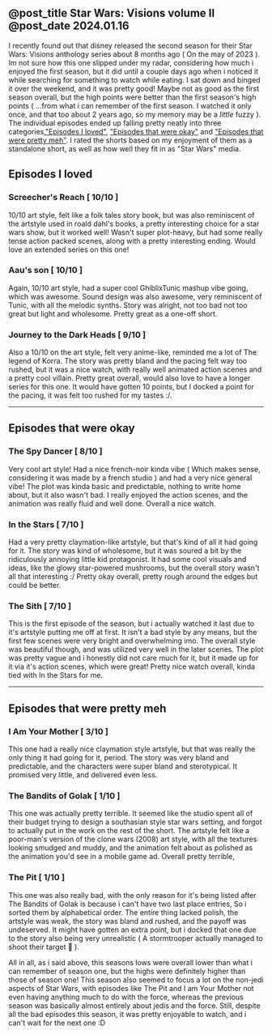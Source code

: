 @post_title Star Wars: Visions volume II
@post_date 2024.01.16
---

I recently found out that disney released the second season for their Star Wars: Visions anthology series about 8 months ago ( On the may of 2023 ). Im not sure how this one slipped under my radar, considering how much i enjoyed the first season, but it did until a couple days ago when i noticed it while searching for something to watch while eating. I sat down and binged it over the weekend, and it was pretty good! Maybe not as good as the first season overall, but the high points were better than the first season's high points ( ...from what i can remember of the first season. I watched it only once, and that too about 2 years ago, so my memory may be a *little* fuzzy ). The individual episodes ended up falling pretty neatly into three categories,["Episodes I loved"](#episodes-i-loved), ["Episodes that were okay"](#episodes-that-were-okay) and ["Episodes that were pretty meh"](#episodes-that-were-pretty-meh). I rated the shorts based on my enjoyment of them as a standalone short, as well as how well they fit in as "Star Wars" media.


## Episodes I loved

### Screecher's Reach [ 10/10 ]

10/10 art style, felt like a folk tales story book, but was also reminiscent of the artstyle used in roald dahl's books, a pretty interesting choice for a star wars show, but it worked well! 
Wasn't super plot-heavy, but had some really tense action packed scenes, along with a pretty interesting ending.
Would love an extended series on this one!

### Aau's son [ 10/10 ]

Again, 10/10 art style, had a super cool GhiblixTunic mashup vibe going, which was awesome. 
Sound design was also awesome, very reminiscent of Tunic, with all the melodic synths.
Story was alright, not too bad not too great but light and wholesome.
Pretty great as a one-off short.

### Journey to the Dark Heads [ 9/10 ]

Also a 10/10 on the art style, felt very anime-like, reminded me a lot of The legend of Korra.
The story was pretty bland and the pacing felt way too rushed, but it was a nice watch, with really well animated action scenes and a pretty cool villain. 
Pretty great overall, would also love to have a longer series for this one.
It would have gotten 10 points, but I docked a point for the pacing, it was felt too rushed for my tastes :/.

---

## Episodes that were okay

### The Spy Dancer [ 8/10 ]

Very cool art style! Had a nice french-noir kinda vibe ( Which makes sense, considering it was made by a french studio ) and had a very nice general vibe! The plot was kinda basic and predictable, nothing to write home about, but it also wasn't bad.
I really enjoyed the action scenes, and the animation was really fluid and well done.
Overall a nice watch. 

### In the Stars [ 7/10 ]

Had a very pretty claymation-like artstyle, but that's kind of all it had going for it. 
The story was kind of wholesome, but it was soured a bit by the ridiculously annoying little kid protagonist. It had some cool visuals and ideas, like the glowy star-powered mushrooms, but the overall story wasn't all that interesting :/
Pretty okay overall, pretty rough around the edges but could be better.

### The Sith [ 7/10 ]

This is the first episode of the season, but i actually watched it last due to it's artstyle putting me off at first. It isn't a bad style by any means, but the first few scenes were very bright and overwhelming imo. The overall style was beautiful though, and was utilized very well in the later scenes.
The plot was pretty vague and i honestly did not care much for it, but it made up for it via it's action scenes, which were great!
Pretty nice watch overall, kinda tied with In the Stars for me.

---

## Episodes that were pretty meh

### I Am Your Mother [ 3/10 ]

This one had a really nice claymation style artstyle, but that was really the only thing it had going for it, period.
The story was very bland and predictable, and the characters were super bland and sterotypical.
It promised very little, and delivered even less.

### The Bandits of Golak [ 1/10 ]

This one was actually pretty terrible. It seemed like the studio spent all of their budget trying to design a southasian style star wars setting, and forgot to actually put in the work on the rest of the short.
The artstyle felt like a poor-man's version of the clone wars (2008) art style, with all the textures looking smudged and muddy, and the animation felt about as polished as the animation you'd see in a mobile game ad.
Overall pretty terrible, 

### The Pit [ 1/10 ]

This one was also really bad, with the only reason for it's being listed after The Bandits of Golak is because i can't have two last place entries, So i sorted them by alphabetical order.
The entire thing lacked polish, the artstyle was weak, the story was bland and rushed, and the payoff was undeserved.
It might have gotten an extra point, but i docked that one due to the story also being very unrealistic ( A stormtrooper actually managed to shoot their target 🤢 ).

All in all, as i said above, this seasons lows were overall lower than what i can remember of season one, but the highs were definitely higher than those of season one! This season also seemed to focus a lot on the non-jedi aspects of Star Wars, with episodes like The Pit and I am Your Mother not even having anything much to do with the force, whereas the previous season was basically almost entirely about jedis and the force. Still, despite all the bad episodes this season, it was pretty enjoyable to watch, and i can't wait for the next one :D
